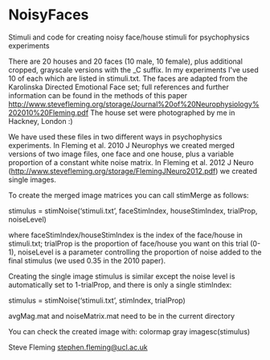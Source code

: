 # NoisyFaces
Stimuli and code for creating noisy face/house stimuli for psychophysics experiments

There are 20 houses and 20 faces (10 male, 10 female), plus additional cropped, grayscale versions with the _C suffix. In my experiments I've used 10 of each which are listed in stimuli.txt. The faces are adapted from the Karolinska Directed Emotional Face set; full references and further information can be found in the methods of this paper http://www.stevefleming.org/storage/Journal%20of%20Neurophysiology%202010%20Fleming.pdf 
The house set were photographed by me in Hackney, London :)

We have used these files in two different ways in psychophysics experiments. In Fleming et al. 2010 J Neurophys we created merged versions of two image files, one face and one house, plus a variable proportion of a constant white noise matrix. In Fleming et al. 2012 J Neuro (http://www.stevefleming.org/storage/FlemingJNeuro2012.pdf) we created single images.

To create the merged image matrices you can call stimMerge as follows:

stimulus = stimNoise(‘stimuli.txt’, faceStimIndex, houseStimIndex, trialProp, noiseLevel)

where faceStimIndex/houseStimIndex is the index of the face/house in stimuli.txt; trialProp is the proportion of face/house you want on this trial (0-1), noiseLevel is a parameter controlling the proportion of noise added to the final stimulus (we used 0.35 in the 2010 paper).

Creating the single image stimulus is similar except the noise level is automatically set to 1-trialProp, and there is only a single stimIndex:

stimulus = stimNoise(‘stimuli.txt’, stimIndex, trialProp)

avgMag.mat and noiseMatrix.mat need to be in the current directory

You can check the created image with:
colormap gray
imagesc(stimulus)

Steve Fleming stephen.fleming@ucl.ac.uk 
